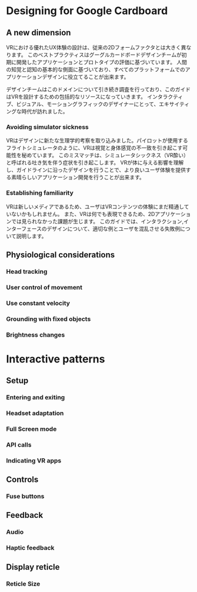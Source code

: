 # Designing for Google Cardboard
## A new dimension
VRにおける優れたUX体験の設計は、従来の2Dフォームファクタとは大きく異なります。
このベストプラクティスはグーグルカードボードデザインチームが初期に開発したアプリケーションとプロトタイプの評価に基づいています。
人間の知覚と認知の基本的な側面に基づいており、すべてのプラットフォームでのアプリケーションデザインに役立てることが出来ます。

デザインチームはこのドメインについて引き続き調査を行っており、このガイドはVRを設計するための包括的なリソースになっていきます。
インタラクティブ、ビジュアル、モーショングラフィックのデザイナーにとって、エキサイティングな時代が訪れました。

### Avoiding simulator sickness
VRはデザインに新たな生理学的考察を取り込みました。パイロットが使用するフライトシミュレータのように、VRは視覚と身体感覚の不一致を引き起こす可能性を秘めています。
このミスマッチは、シミュレータシックネス（VR酔い）と呼ばれる吐き気を伴う症状を引き起こします。
VRが体に与える影響を理解し、ガイドラインに沿ったデザインを行うことで、より良いユーザ体験を提供する素晴らしいアプリケーション開発を行うことが出来ます。

### Establishing familiarity
VRは新しいメディアであるため、ユーザはVRコンテンツの体験にまだ精通していないかもしれません。
また、VRは何でも表現できるため、2Dアプリケーションでは見られなかった課題が生じます。
このガイドでは、インタラクション,インターフェースのデザインについて、適切な例とユーザを混乱させる失敗例について説明します。


## Physiological considerations

### Head tracking
### User control of movement
### Use constant velocity
### Grounding with fixed objects
### Brightness changes


# Interactive patterns
## Setup
### Entering and exiting
### Headset adaptation
### Full Screen mode
### API calls
### Indicating VR apps


## Controls
### Fuse buttons

## Feedback
### Audio
### Haptic feedback


## Display reticle
### Reticle Size
